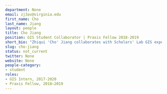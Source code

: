 ```yaml
---
department: None
email: zj3av@virginia.edu
first_name: Cho
last_name: Jiang
layout: people
title: Cho Jiang
position: GIS Student Collaborator | Praxis Fellow 2018-2019
short_bio: "Zhiqui 'Cho' Jiang collaborates with Scholars' Lab GIS experts, in addition to holding a Praxis Fellowship during 2018-2019."
slug: cho-jiang
status: not_current
twitter: None
website: None
people-category:
- student
roles:
- GIS Intern, 2017-2020
- Praxis Fellow, 2018–2019
---
```

